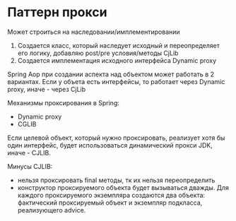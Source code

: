 # Паттерн прокси

Может строиться на наследовании/имплементировании

1) Создается класс, который наследует исходный и переопределяет его логику, добавляю post/pre условия/методы CjLib
2) Создается имплементация исходного интерфейса Dynamic proxy

Spring Aop при создании аспекта над объектом может работать в 2 вариантах. Если у объета есть интерфейсы, то работает через Dynamic proxy, иначе - через CjLib


Механизмы проксирования в Spring:
 - Dynamic proxy
 - CGLIB

Если целевой объект, который нужно проксировать, реализует хотя бы один интерфейс, будет использоваться динамический прокси JDK, иначе - CJLIB.

Минусы CJLIB:
 - нельзя проксировать final методы, тк их нельзя переопределить
 - конструктор проксируемого объекта будет вызываться дважды.
Для каждого проксируемого экземпляра создаются два объекта: фактический проксируемый объект и экземпляр подкласса, реализующего advice.